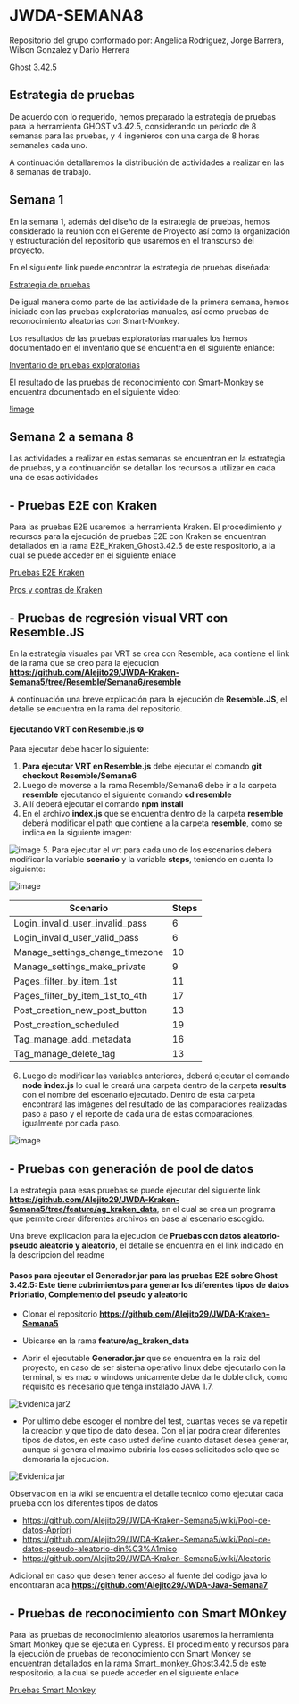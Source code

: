 # JWDA-SEMANA8

Repositorio del grupo conformado por: Angelica Rodriguez, Jorge Barrera, Wilson Gonzalez y Dario Herrera

Ghost 3.42.5

## Estrategia de pruebas

De acuerdo con lo requerido, hemos preparado la estrategia de pruebas para la herramienta GHOST v3.42.5, considerando un periodo de 8 semanas para las pruebas, y 4 ingenieros con una carga de 8 horas semanales cada uno. 

A continuación detallaremos la distribución de actividades a realizar en las 8 semanas de trabajo.

## Semana 1

En la semana 1, además del diseño de la estrategia de pruebas, hemos considerado la reunión con el Gerente de Proyecto así como la organización y estructuración del repositorio que usaremos en el transcurso del proyecto.

En el siguiente link puede encontrar la estrategia de pruebas diseñada:

[Estrategia de pruebas](https://drive.google.com/file/d/14q8HxiaViYn40oREXcW4lmNxdKC6othO/view?usp=sharing)

De igual manera como parte de las actividade de la primera semana, hemos iniciado con las pruebas exploratorias manuales, así como pruebas de reconocimiento aleatorias con Smart-Monkey.

Los resultados de las pruebas exploratorias manuales los hemos documentado en el inventario que se encuentra en el siguiente enlance: 

[Inventario de pruebas exploratorias](https://uniandes-my.sharepoint.com/:x:/g/personal/d_herrerag_uniandes_edu_co/EchmpZbGTXdOkKtGqViiDvgBieczDyZ6d1mnLPSZLi9Nuw?e=l489rD)

El resultado de las pruebas de reconocimiento con Smart-Monkey se encuentra documentado en el siguiente video:

[!image](https://user-images.githubusercontent.com/78655008/120123322-c8d90e00-c173-11eb-97d1-bacc6a07632f.mp4)

## Semana 2 a semana 8

Las actividades a realizar en estas semanas se encuentran en la estrategia de pruebas, y a continuanción se detallan los recursos a utilizar en cada una de esas actividades

## - Pruebas E2E con Kraken

Para las pruebas E2E usaremos la herramienta Kraken. El procedimiento y recursos para la ejecución de pruebas E2E con Kraken se encuentran detallados en la rama E2E_Kraken_Ghost3.42.5 de este respositorio, a la cual se puede acceder en el siguiente enlace

[Pruebas E2E Kraken](https://github.com/Dherrera54/JWDA-Semana8/tree/E2E_Kraken_Ghost3.42.5)

[Pros y contras de Kraken](https://github.com/Alejito29/JWDA-Kraken-Semana5/wiki/Pros-y-Contras-de-kraken)

## - Pruebas de regresión visual VRT con Resemble.JS

En la estrategia visuales par VRT se crea con Resemble, aca contiene el link de la rama que se creo para la ejecucion **https://github.com/Alejito29/JWDA-Kraken-Semana5/tree/Resemble/Semana6/resemble**

A continuación una breve explicación para la ejecución de **Resemble.JS**, el detalle se encuentra en la rama del repositorio.

#### Ejecutando VRT con Resemble.js ⚙️

Para ejecutar debe  hacer lo siguiente:

1. **Para ejecutar VRT en Resemble.js** debe ejecutar el comando **git checkout Resemble/Semana6**
2. Luego de moverse a la rama Resemble/Semana6 debe ir a la carpeta **resemble** ejecutando el siguiente comando **cd resemble**
3. Allí deberá ejecutar el comando **npm install**
4. En el archivo **index.js** que se encuentra dentro de la carpeta **resemble** deberá modificar el path que contiene a la carpeta **resemble**, como se indica en la siguiente imagen:

![image](https://user-images.githubusercontent.com/78829003/118384661-7f15f280-b5cd-11eb-8467-f3b1a93bc2b5.png)
5. Para ejecutar el vrt para cada uno de los escenarios deberá modificar la variable **scenario** y la variable **steps**, teniendo en cuenta lo siguiente:

![image](https://user-images.githubusercontent.com/78829003/118384817-d6689280-b5ce-11eb-90d3-2f21376cf51e.png)

|Scenario|Steps|
|--------|-----|
|Login_invalid_user_invalid_pass|6|
|Login_invalid_user_valid_pass|6|
|Manage_settings_change_timezone|10|
|Manage_settings_make_private|9|
|Pages_filter_by_item_1st|11|
|Pages_filter_by_item_1st_to_4th|17|
|Post_creation_new_post_button|13|
|Post_creation_scheduled|19|
|Tag_manage_add_metadata|16|
|Tag_manage_delete_tag|13|


6. Luego de modificar las variables anteriores, deberá ejecutar el comando **node index.js** lo cual le creará una carpeta dentro de la carpeta **results** con el nombre del escenario ejecutado. Dentro de esta carpeta encontrará las imágenes del resultado de las comparaciones realizadas paso a paso y el reporte de cada una de estas comparaciones, igualmente por cada paso.

![image](https://user-images.githubusercontent.com/78829003/118384703-ecc21e80-b5cd-11eb-8b9c-41c7bc78ceef.png)



## - Pruebas con generación de pool de datos

La estrategia para esas pruebas se puede ejecutar del  siguiente link **https://github.com/Alejito29/JWDA-Kraken-Semana5/tree/feature/ag_kraken_data**, en el cual se crea un programa que permite crear diferentes archivos en base al escenario escogido. 

Una breve explicacion para la ejecucion de **Pruebas con datos aleatorio- pseudo aleatorio y aleatorio**, el detalle se encuentra en el link indicado en la descripcion del readme


#### Pasos para ejecutar el Generador.jar para las pruebas E2E sobre Ghost 3.42.5: Este tiene cubrimientos para generar  los diferentes tipos de datos **Prioriatio, Complemento del pseudo y aleatorio**

* Clonar el repositorio **https://github.com/Alejito29/JWDA-Kraken-Semana5**

* Ubicarse en la rama **feature/ag_kraken_data**

* Abrir el ejecutable **Generador.jar** que se encuentra en la raiz del proyecto, en caso de ser sistema operativo linux debe ejecutarlo con la terminal, si es mac o windows unicamente debe darle doble click, como requisito es necesario que tenga instalado JAVA  1.7.

![Evidenica jar2](https://user-images.githubusercontent.com/78820446/119274217-70829900-bbd4-11eb-989e-1825cb0150da.png)


* Por ultimo debe escoger el nombre del test, cuantas veces se va repetir la creacion y que tipo de dato desea. Con el jar podra crear diferentes tipos de datos, en este caso usted define cuanto dataset desea generar, aunque si genera el maximo cubriria los casos solicitados solo que se demoraria la ejecucion.

 ![Evidenica jar](https://user-images.githubusercontent.com/78820446/119274137-1bdf1e00-bbd4-11eb-9f1e-ab7cb971bb13.png)

Observacion en la wiki se encuentra el detalle tecnico como ejecutar cada prueba con los diferentes tipos de datos 

* https://github.com/Alejito29/JWDA-Kraken-Semana5/wiki/Pool-de-datos-Apriori
* https://github.com/Alejito29/JWDA-Kraken-Semana5/wiki/Pool-de-datos-pseudo-aleatorio-din%C3%A1mico
* https://github.com/Alejito29/JWDA-Kraken-Semana5/wiki/Aleatorio

Adicional en caso que desen tener acceso al fuente del codigo java lo encontraran aca **https://github.com/Alejito29/JWDA-Java-Semana7**

## - Pruebas de reconocimiento con Smart MOnkey

Para las pruebas de reconocimiento aleatorios usaremos la herramienta Smart Monkey que se ejecuta en Cypress. El procedimiento y recursos para la ejecución de pruebas de reconocimiento con Smart Monkey se encuentran detallados en la rama Smart_monkey_Ghost3.42.5 de este respositorio, a la cual se puede acceder en el siguiente enlace

[Pruebas Smart Monkey](https://github.com/Dherrera54/JWDA-Semana8/tree/Smart_monkey_Ghost3.42.5)
